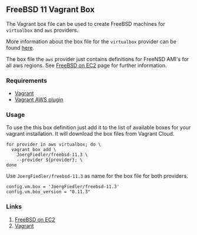 ## FreeBSD 11 Vagrant Box

The Vagrant box file can be used to create FreeBSD machines for `virtualbox` and
`aws` providers.

More information about the box file for the `virtualbox` provider can be found
[here](https://github.com/JoergFiedler/freebsd-vagrant-base-box).

The box file the `aws` provider just contains definitions for FreeNSD AMI's for
all aws regions. See [FreeBSD on
EC2](http://www.daemonology.net/freebsd-on-ec2/) page for further information.

### Requirements

* [Vagrant](https://www.vagrantup.com)
* [Vagrant AWS plugin](https://github.com/mitchellh/vagrant-aws)

### Usage

To use the this box definition just add it to the list of
available boxes for your vagrant installation. It will download
the box files from Vagrant Cloud.

    for provider in aws virtualbox; do \
      vagrant box add \
        JoergFiedler/freebsd-11.3 \
        --provider ${provider}; \
    done

Use `JoergFiedler/freebsd-11.3` as name for the box file for both providers.

    config.vm.box = 'JoergFiedler/freebsd-11.3'
    config.vm.box_version = "0.11.3"

### Links

1. [FreeBSD on EC2](https://www.freebsd.org/releases/11.3R/announce.html)
1. [Vagrant](https://www.vagrantup.com)
